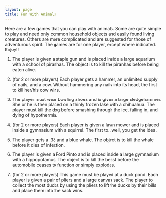 ```yaml
---
layout: page
title: Fun With Animals
---
```


Here are a few games that you can play with animals. Some are 
quite simple to play and need only common household objects and easily found 
living creatures. Others are more complicated and are suggested for those of 
adventurous spirit. The games are for one player, except where indicated. Enjoy!!

1) The player is given a staple gun and is placed inside a large 
aquarium with a school of piranhas. The object is to kill the piranhas before 
being eaten alive.

2) (for 2 or more players) Each player gets a hammer, an unlimited 
supply of nails, and a cow. Without hammering any nails into its head, the first 
to kill her/his cow wins.

3) The player must wear bowling shoes and is given a large sledgehammer. 
She or he is then placed on a thinly frozen lake with a chihuahua. The player 
must kill the dog before smashing through the ice, falling in, and dying of 
hypothermia.

4) (for 2 or more players) Each player is given a lawn mower 
and is placed inside a gymnasium with a squirrel. The first to...well, you get 
the idea.

5) The player gets a .38 and a blue whale. The object is to kill 
the whale before it dies of infection.

6) The player is given a Ford Pinto and is placed inside a large 
gymnasium with a hippopotamus. The object is to kill the beast before the automobile 
ceases to function or simply explodes.

7) (for 2 or more players) This game must be played at a duck 
pond. Each player is given a pair of pliers and a large canvas sack. The player 
to collect the most ducks by using the pliers to lift the ducks by their bills 
and place them into the sack wins.
